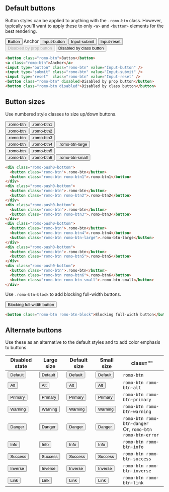 ## Default buttons

Button styles can be applied to anything with the `.romo-btn` class. However, typically you'll want to apply these to only `<a>` and `<button>` elements for the best rendering.

<div class="romo-pad">
  <button class="romo-btn romo-push0-bottom">Button</button>
  <a class="romo-btn romo-push0-bottom">Anchor</a>
  <input type="button" class="romo-btn romo-push0-bottom" value="Input-button" />
  <input type="submit" class="romo-btn romo-push0-bottom" value="Input-submit" />
  <input type="reset"  class="romo-btn romo-push0-bottom" value="Input-reset" />
  <button class="romo-btn romo-push0-bottom" disabled>Disabled by prop button</button>
  <button class="romo-btn disabled romo-push0-bottom">Disabled by class button</button>
</div>

```html
<button class="romo-btn">Button</button>
<a class="romo-btn">Anchor</a>
<input type="button" class="romo-btn" value="Input-button" />
<input type="submit" class="romo-btn" value="Input-submit" />
<input type="reset"  class="romo-btn" value="Input-reset" />
<button class="romo-btn" disabled>Disabled by prop button</button>
<button class="romo-btn disabled">Disabled by class button</button>
```

## Button sizes

Use numbered style classes to size up/down buttons.

<div class="romo-pad">
  <div class="romo-push0-bottom">
    <button class="romo-btn">.romo-btn</button>
    <button class="romo-btn romo-btn1">.romo-btn1</button>
  </div>
  <div class="romo-push0-bottom">
    <button class="romo-btn">.romo-btn</button>
    <button class="romo-btn romo-btn2">.romo-btn2</button>
  </div>
  <div class="romo-push0-bottom">
    <button class="romo-btn">.romo-btn</button>
    <button class="romo-btn romo-btn3">.romo-btn3</button>
  </div>
  <div class="romo-push0-bottom">
    <button class="romo-btn">.romo-btn</button>
    <button class="romo-btn romo-btn4">.romo-btn4</button>
    <button class="romo-btn romo-btn-large">.romo-btn-large</button>
  </div>
  <div class="romo-push0-bottom">
    <button class="romo-btn">.romo-btn</button>
    <button class="romo-btn romo-btn5">.romo-btn5</button>
  </div>
  <div class="romo-push0-bottom">
    <button class="romo-btn">.romo-btn</button>
    <button class="romo-btn romo-btn6">.romo-btn6</button>
    <button class="romo-btn romo-btn-small">.romo-btn-small</button>
  </div>
</div>

```html
<div class="romo-push0-bottom">
  <button class="romo-btn">.romo-btn</button>
  <button class="romo-btn romo-btn1">.romo-btn1</button>
</div>
<div class="romo-push0-bottom">
  <button class="romo-btn">.romo-btn</button>
  <button class="romo-btn romo-btn2">.romo-btn2</button>
</div>
<div class="romo-push0-bottom">
  <button class="romo-btn">.romo-btn</button>
  <button class="romo-btn romo-btn3">.romo-btn3</button>
</div>
<div class="romo-push0-bottom">
  <button class="romo-btn">.romo-btn</button>
  <button class="romo-btn romo-btn4">.romo-btn4</button>
  <button class="romo-btn romo-btn-large">.romo-btn-large</button>
</div>
<div class="romo-push0-bottom">
  <button class="romo-btn">.romo-btn</button>
  <button class="romo-btn romo-btn5">.romo-btn5</button>
</div>
<div class="romo-push0-bottom">
  <button class="romo-btn">.romo-btn</button>
  <button class="romo-btn romo-btn6">.romo-btn6</button>
  <button class="romo-btn romo-btn-small">.romo-btn-small</button>
</div>
```

Use `.romo-btn-block` to add blocking full-width buttons.

<div class="romo-pad">
  <button class="romo-btn romo-btn-block">Blocking full-width button</button>
</div>

```html
<button class="romo-btn romo-btn-block">Blocking full-width button</button>
```

## Alternate buttons

Use these as an alternative to the default styles and to add color emphasis to buttons.

<div class="romo-push">
  <table class="romo-table romo-table-border romo-table-striped romo-table-pad1">
    <thead>
      <tr>
        <th class="romo-span-2-12">Disabled state</th>
        <th class="romo-span-2-12">Large size</th>
        <th class="romo-span-2-12">Default size</th>
        <th class="romo-span-2-12">Small size</th>
        <th>class=""</th>
      </tr>
    </thead>
    <tbody>
      <tr>
        <td class="romo-span-2-12">
          <button class="romo-btn romo-btn-large disabled">Default</button>
        </td>
        <td class="romo-span-2-12">
          <button class="romo-btn romo-btn-large">Default</button>
        </td>
        <td class="romo-span-2-12">
          <button class="romo-btn"               >Default</button>
        </td>
        <td class="romo-span-2-12">
          <button class="romo-btn romo-btn-small">Default</button>
        </td>
        <td><code>romo-btn</code></td>
      </tr>
      <tr>
        <td class="romo-span-2-12">
          <button class="romo-btn romo-btn-alt romo-btn-large disabled">Alt</button>
        </td>
        <td class="romo-span-2-12">
          <button class="romo-btn romo-btn-alt romo-btn-large">Alt</button>
        </td>
        <td class="romo-span-2-12">
          <button class="romo-btn romo-btn-alt"               >Alt</button>
        </td>
        <td class="romo-span-2-12">
          <button class="romo-btn romo-btn-alt romo-btn-small">Alt</button>
        </td>
        <td><code>romo-btn romo-btn-alt</code></td>
      </tr>
      <tr>
        <td class="romo-span-2-12">
          <button class="romo-btn romo-btn-primary romo-btn-large disabled">Primary</button>
        </td>
        <td class="romo-span-2-12">
          <button class="romo-btn romo-btn-primary romo-btn-large">Primary</button>
        </td>
        <td class="romo-span-2-12">
          <button class="romo-btn romo-btn-primary"               >Primary</button>
        </td>
        <td class="romo-span--12">
          <button class="romo-btn romo-btn-primary romo-btn-small">Primary</button>
        </td>
        <td><code>romo-btn romo-btn-primary</code></td>
      </tr>
      <tr>
        <td class="romo-span-2-12">
          <button class="romo-btn romo-btn-warning romo-btn-large disabled">Warning</button>
        </td>
        <td class="romo-span-2-12">
          <button class="romo-btn romo-btn-warning romo-btn-large">Warning</button>
        </td>
        <td class="romo-span-2-12">
          <button class="romo-btn romo-btn-warning"               >Warning</button>
        </td>
        <td class="romo-span-2-12">
          <button class="romo-btn romo-btn-warning romo-btn-small">Warning</button>
        </td>
        <td><code>romo-btn romo-btn-warning</code></td>
      </tr>
      <tr>
        <td class="romo-span-2-12">
          <button class="romo-btn romo-btn-danger romo-btn-large disabled">Danger</button>
        </td>
        <td class="romo-span-2-12">
          <button class="romo-btn romo-btn-danger romo-btn-large">Danger</button>
        </td>
        <td class="romo-span-2-12">
          <button class="romo-btn romo-btn-error"                >Danger</button>
        </td>
        <td class="romo-span-2-12">
          <button class="romo-btn romo-btn-error romo-btn-small" >Danger</button>
        </td>
        <td>
          <code>romo-btn romo-btn-danger</code><br/>
          Or, <code>romo-btn romo-btn-error</code>
        </td>
      </tr>
      <tr>
        <td class="romo-span-2-12">
          <button class="romo-btn romo-btn-info romo-btn-large disabled">Info</button>
        </td>
        <td class="romo-span-2-12">
          <button class="romo-btn romo-btn-info romo-btn-large">Info</button>
        </td>
        <td class="romo-span-2-12">
          <button class="romo-btn romo-btn-info"               >Info</button>
        </td>
        <td class="romo-span-2-12">
          <button class="romo-btn romo-btn-info romo-btn-small">Info</button>
        </td>
        <td><code>romo-btn romo-btn-info</code></td>
      </tr>
      <tr>
        <td class="romo-span-2-12">
          <button class="romo-btn romo-btn-success romo-btn-large disabled">Success</button>
        </td>
        <td class="romo-span-2-12">
          <button class="romo-btn romo-btn-success romo-btn-large">Success</button>
        </td>
        <td class="romo-span-2-12">
          <button class="romo-btn romo-btn-success"               >Success</button>
        </td>
        <td class="romo-span-2-12">
          <button class="romo-btn romo-btn-success romo-btn-small">Success</button>
        </td>
        <td><code>romo-btn romo-btn-success</code></td>
      </tr>
      <tr>
        <td class="romo-span-2-12">
          <button class="romo-btn romo-btn-inverse romo-btn-large disabled">Inverse</button>
        </td>
        <td class="romo-span-2-12">
          <button class="romo-btn romo-btn-inverse romo-btn-large">Inverse</button>
        </td>
        <td class="romo-span-2-12">
          <button class="romo-btn romo-btn-inverse"               >Inverse</button>
        </td>
        <td class="romo-span-2-12">
          <button class="romo-btn romo-btn-inverse romo-btn-small">Inverse</button>
        </td>
        <td><code>romo-btn romo-btn-inverse</code></td>
      </tr>
      <tr>
        <td class="romo-span-2-12">
          <button class="romo-btn romo-btn-link romo-btn-large disabled">Link</button>
        </td>
        <td class="romo-span-2-12">
          <button class="romo-btn romo-btn-link romo-btn-large">Link</button>
        </td>
        <td class="romo-span-2-12">
          <button class="romo-btn romo-btn-link"               >Link</button>
        </td>
        <td class="romo-span-2-12">
          <button class="romo-btn romo-btn-link romo-btn-small">Link</button>
        </td>
        <td><code>romo-btn romo-btn-link</code></td>
      </tr>
    </tbody>
  </table>
</div>
